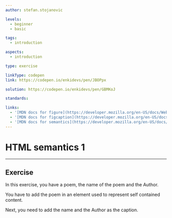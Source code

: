 ```yaml
---
author: stefan.stojanovic

levels:
  - beginner
  - basic

tags:
  - introduction

aspects:
  - introduction

type: exercise

linkType: codepen
link: https://codepen.io/enkidevs/pen/JBOPpx

solution: https://codepen.io/enkidevs/pen/GBMKoJ

standards:

links:
  - '[MDN docs for figure](https://developer.mozilla.org/en-US/docs/Web/HTML/Element/figure){website}'
  - '[MDN docs for figcaption](https://developer.mozilla.org/en-US/docs/Web/HTML/Element/figcaption){website}'
  - '[MDN docs for semantics](https://developer.mozilla.org/en-US/docs/Glossary/Semantics){website}'
---
```

# HTML semantics 1
---

## Exercise
In this exercise, you have a poem, the name of the poem and the Author. 

You have to add the poem in an element used to represent self contained content.

Next, you need to add the name and the Author as the caption.

